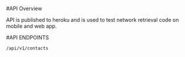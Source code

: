 #API Overview

API is published to heroku and is used to test network retrieval code on mobile and web app.

#API ENDPOINTS

```/api/v1/contacts```
